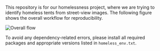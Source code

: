 This repository is for our homelessness project, where we are trying to identify homeless tents from street-view images. The following figure shows the overall workflow for reproducibility.

![Overall flow](https://github.com/yilmajung/homeless_sf_2024/blob/main/overall_flow.jpeg)

To avoid any dependency-related errors, please install all required packages and appropriate versions listed in `homeless_env.txt`.